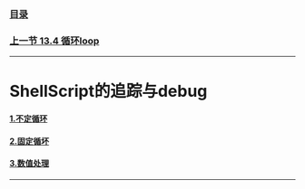 

### [目录](https://github.com/Letitmiss/Linux-learning/blob/master/README.md)
### [上一节 13.4 循环loop ](https://github.com/Letitmiss/Linux-learning/blob/master/blog/13.4shellscript.md)
----
# ShellScript的追踪与debug
#### [1.不定循环](#不定循环)
#### [2.固定循坏](#固定循坏)
#### [3.数值处理](#数值处理)
----
